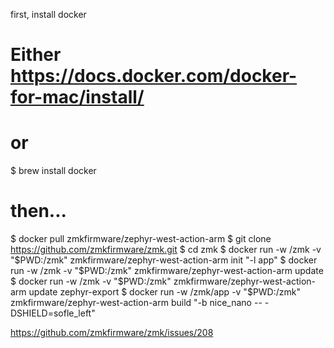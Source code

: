 first, install docker
# Either https://docs.docker.com/docker-for-mac/install/
# or
$ brew install docker
# then...
$ docker pull zmkfirmware/zephyr-west-action-arm
$ git clone https://github.com/zmkfirmware/zmk.git
$ cd zmk
$ docker run -w /zmk -v "$PWD:/zmk" zmkfirmware/zephyr-west-action-arm init "-l app"
$ docker run -w /zmk -v "$PWD:/zmk" zmkfirmware/zephyr-west-action-arm update
$ docker run -w /zmk -v "$PWD:/zmk" zmkfirmware/zephyr-west-action-arm update zephyr-export
$ docker run -w /zmk/app -v "$PWD:/zmk" zmkfirmware/zephyr-west-action-arm build "-b nice_nano -- -DSHIELD=sofle_left"

https://github.com/zmkfirmware/zmk/issues/208